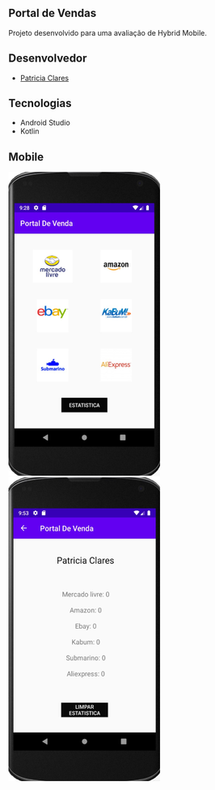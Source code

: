 ## Portal de Vendas

Projeto desenvolvido para uma avaliação de Hybrid Mobile.

## Desenvolvedor

<ul>
    <li><a href="https://github.com/PatriciaClares"> Patricia Clares</a></li>
</ul>

## Tecnologias
<ul>
    <li>Android Studio</li>
    <li>Kotlin</li>
</ul>

## Mobile

<img src = "https://github.com/PatriciaClares/portal-de-vendas-FIAP/blob/master/statics/Main.JPEG" height="600" width="300">&nbsp;&nbsp;&nbsp;<img src = "https://github.com/PatriciaClares/portal-de-vendas-FIAP/blob/master/statics/Estatisticas.JPEG" height="600" width="300">
